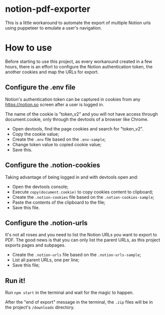 # notion-pdf-exporter

This is a little workaround to automate the export of multiple Notion urls using puppeteer to emulate a user's navigation.

# How to use

Before starting to use this project, as every workaround created in a few hours, there is an effort to configure the Notion authentication token, the another cookies and map the URLs for export.

## Configure the .env file

Notion's authentication token can be captured in cookies from any https://notion.so screen after a user is logged in.

The name of the cookie is "token_v2" and you will not have access through document.cookie, only through the devtools of a browser like Chrome.

- Open devtools, find the page cookies and search for "token_v2".
- Copy the cookie value;
- Create the `.env` file based on the `.env-sample`;
- Change token value to copied cookie value;
- Save this.

## Configure the .notion-cookies

Taking advantage of being logged in and with devtools open and:
- Open the devtools console;
- Execute `copy(document.cookie)` to copy cookies content to clipboard;
- Create the `.notion-cookies` file based on the `.notion-cookies-sample`;
- Paste the contents of the clipboard to the file;
- Save this file.

## Configure the .notion-urls

It's not all roses and you need to list the Notion URLs you want to export to PDF. The good news is that you can only list the parent URLs, as this project exports pages and subpages.

- Create the `.notion-urls` file based on the `.notion-urls-sample`;
- List all parent URLs, one per line;
- Save this file;


## Run it!

Run `npm start` in the terminal and wait for the magic to happen.

After the "end of export" message in the terminal, the `.zip` files will be in the project's `/downloads` directory.
